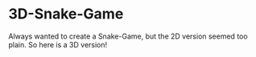 # 3D-Snake-Game
Always wanted to create a Snake-Game, but the 2D version seemed too plain. So here is a 3D version!
